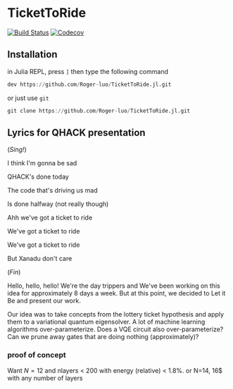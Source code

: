 # TicketToRide

[![Build Status](https://travis-ci.com/Roger-luo/TicketToRide.jl.svg?branch=master)](https://travis-ci.com/Roger-luo/TicketToRide.jl)
[![Codecov](https://codecov.io/gh/Roger-luo/TicketToRide.jl/branch/master/graph/badge.svg)](https://codecov.io/gh/Roger-luo/TicketToRide.jl)

## Installation

in Julia REPL, press `]` then type the following command

```jl
dev https://github.com/Roger-luo/TicketToRide.jl.git
```

or just use `git`

```jl
git clone https://github.com/Roger-luo/TicketToRide.jl.git
```

## Lyrics for QHACK presentation

(*Sing!*)


I think I'm gonna be sad


QHACK's done today


The code that's driving us mad


Is done halfway (not really though)



Ahh we've got a ticket to ride


We've got a ticket to ride


We've got a ticket to ride


But Xanadu don't care


(*Fin*)

Hello, hello, hello!
We're the day trippers and We've been working on this idea for approximately 8 days a week. 
But at this point, we decided to Let it Be and present our work.

Our idea was to take concepts from the lottery ticket hypothesis and apply them 
to a variational quantum eigensolver. A lot of machine learning algorithms 
over-parameterize. Does a VQE circuit also over-parameterize? Can we prune away 
gates that are doing nothing (approximately)?

### proof of concept
Want $N=12$ and nlayers < 200 with energy (relative) < 1.8%. 
or N=14, 16$ with any number of layers 
